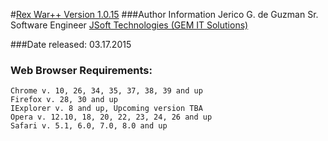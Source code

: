 #[Rex War++ Version 1.0.15](http://war.rexpublishing.com.ph)
###Author Information
Jerico G. de Guzman
Sr. Software Engineer
[JSoft Technologies (GEM IT Solutions)](http://www.jsofttechnologies.com/ )

###Date released:
03.17.2015
### Web Browser Requirements:
```
Chrome v. 10, 26, 34, 35, 37, 38, 39 and up
Firefox v. 28, 30 and up
IExplorer v. 8 and up, Upcoming version TBA
Opera v. 12.10, 18, 20, 22, 23, 24, 26 and up
Safari v. 5.1, 6.0, 7.0, 8.0 and up
```
